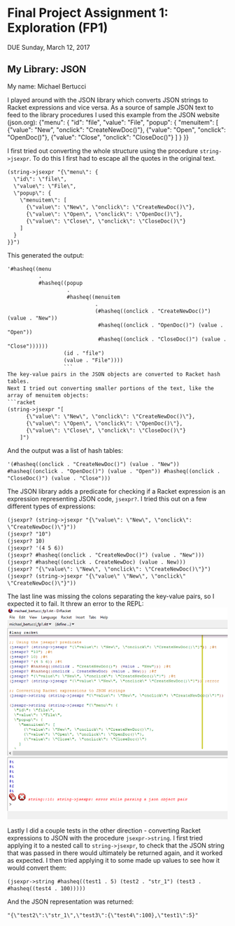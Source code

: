 # Final Project Assignment 1: Exploration (FP1)
DUE Sunday, March 12, 2017

## My Library: JSON
My name: Michael Bertucci

I played around with the JSON library which converts JSON strings to Racket expressions and vice versa.
As a source of sample JSON text to feed to the library procedures I used this example from the JSON website (json.org):
{"menu": {
  "id": "file",
  "value": "File",
  "popup": {
    "menuitem": [
      {"value": "New", "onclick": "CreateNewDoc()"},
      {"value": "Open", "onclick": "OpenDoc()"},
      {"value": "Close", "onclick": "CloseDoc()"}
    ]
  }
}}

I first tried out converting the whole structure using the procedure `string->jsexpr`. To do this I first had to escape all the quotes in the original text.
```racket
(string->jsexpr "{\"menu\": {
  \"id\": \"file\",
  \"value\": \"File\",
  \"popup\": {
    \"menuitem\": [
      {\"value\": \"New\", \"onclick\": \"CreateNewDoc()\"},
      {\"value\": \"Open\", \"onclick\": \"OpenDoc()\"},
      {\"value\": \"Close\", \"onclick\": \"CloseDoc()\"}
    ]
  }
}}")
```
This generated the output:
```racket
'#hasheq((menu
          .
          #hasheq((popup
                   .
                   #hasheq((menuitem
                            .
                            (#hasheq((onclick . "CreateNewDoc()") (value . "New"))
                             #hasheq((onclick . "OpenDoc()") (value . "Open"))
                             #hasheq((onclick . "CloseDoc()") (value . "Close"))))))
                  (id . "file")
                  (value . "File"))))
                  ```
The key-value pairs in the JSON objects are converted to Racket hash tables.
Next I tried out converting smaller portions of the text, like the array of menuitem objects:
```racket
(string->jsexpr "[
      {\"value\": \"New\", \"onclick\": \"CreateNewDoc()\"},
      {\"value\": \"Open\", \"onclick\": \"OpenDoc()\"},
      {\"value\": \"Close\", \"onclick\": \"CloseDoc()\"}
    ]")
```
And the output was a list of hash tables:
```racket
'(#hasheq((onclick . "CreateNewDoc()") (value . "New")) #hasheq((onclick . "OpenDoc()") (value . "Open")) #hasheq((onclick . "CloseDoc()") (value . "Close")))
```
The JSON library adds a predicate for checking if a Racket expression is an expression representing JSON code, `jsexpr?`. I tried this out on a few different types of expressions:
```racket
(jsexpr? (string->jsexpr "{\"value\": \"New\", \"onclick\": \"CreateNewDoc()\"}"))
(jsexpr? "10")
(jsexpr? 10)
(jsexpr? '(4 5 6))
(jsexpr? #hasheq((onclick . "CreateNewDoc()") (value . "New")))
(jsexpr? #hasheq((onclick . CreateNewDoc) (value . New)))
(jsexpr? "{\"value\": \"New\", \"onclick\": \"CreateNewDoc()\"}")
(jsexpr? (string->jsexpr "{\"value\" \"New\", \"onclick\" \"CreateNewDoc()\"}"))
```
The last line was missing the colons separating the key-value pairs, so I expected it to fail. It threw an error to the REPL:
![Result of parsing malformed JSON](/parse_error_test.png?raw=true)

Lastly I did a couple tests in the other direction - converting Racket expressions to JSON with the procedure `jsexpr->string`. I first tried applying it to a nested call to `string->jsexpr`, to check that the JSON string that was passed in there would ultimately be returned again, and it worked as expected. I then tried applying it to some made up values to see how it would convert them:
```racket
(jsexpr->string #hasheq((test1 . 5) (test2 . "str_1") (test3 . #hasheq((test4 . 100)))))
```
And the JSON representation was returned:
```racket
"{\"test2\":\"str_1\",\"test3\":{\"test4\":100},\"test1\":5}"
```

